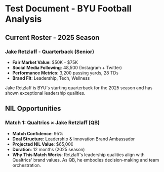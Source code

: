 # Test Document - BYU Football Analysis

## Current Roster - 2025 Season

### Jake Retzlaff - Quarterback (Senior)
- **Fair Market Value**: $50K - $75K
- **Social Media Following**: 48,500 (Instagram + Twitter)
- **Performance Metrics**: 3,200 passing yards, 28 TDs
- **Brand Fit**: Leadership, Tech, Wellness

Jake Retzlaff is BYU's starting quarterback for the 2025 season and has shown exceptional leadership qualities.

## NIL Opportunities

### Match 1: Qualtrics × Jake Retzlaff (QB)
- **Match Confidence**: 95%
- **Deal Structure**: Leadership & Innovation Brand Ambassador
- **Projected NIL Value**: $65,000
- **Duration**: 12 months (2025 season)
- **Why This Match Works**: Retzlaff's leadership qualities align with Qualtrics' brand values. As QB, he embodies decision-making and team orchestration.
